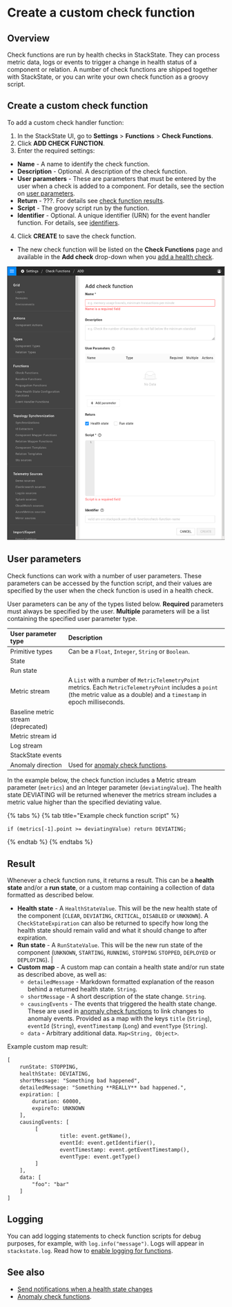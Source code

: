 # Create a custom check function

## Overview 

Check functions are run by health checks in StackState. They can process metric data, logs or events to trigger a change in health status of a component or relation. A number of check functions are shipped together with StackState, or you can write your own check function as a groovy script. 

## Create a custom check function 

To add a custom check handler function:

1. In the StackState UI, go to **Settings** &gt; **Functions** &gt; **Check Functions**.
2. Click **ADD CHECK FUNCTION**.
3. Enter the required settings:
  * **Name** - A name to identify the check function.
  * **Description** - Optional. A description of the check function.
  * **User parameters** - These are parameters that must be entered by the user when a check is added to a component. For details, see the section on [user parameters](#user-parameters).
  * **Return** - ???. For details see [check function results](#result).  
  * **Script** - The groovy script run by the function.
  * **Identifier** - Optional. A unique identifier \(URN\) for the event handler function. For details, see [identifiers](/configure/identifiers.md#about-identifiers-in-stackstate).
4. Click **CREATE** to save the check function.
  * The new check function will be listed on the **Check Functions** page and available in the **Add check** drop-down when you [add a health check](../../use/health-state-and-event-notifications/add-a-health-check.md#add-a-health-check-to-an-element).

![Add a custom check function](../../.gitbook/assets/add-check-function.png)

## User parameters

Check functions can work with a number of user parameters. These parameters can be accessed by the function script, and their values are specified by the user when the check function is used in a health check.

User parameters can be any of the types listed below. **Required** parameters must always be specified by the user. **Multiple** parameters will be a list containing the specified user parameter type.

| User parameter type | Description |
|:---|:---|
| Primitive types | Can be a  `Float`, `Integer`, `String` or `Boolean`. |
| State | |
| Run state | |
| Metric stream | A `List` with a number of `MetricTelemetryPoint` metrics. Each `MetricTelemetryPoint` includes a `point` (the metric value as a double) and a `timestamp` in epoch milliseconds. | 
| Baseline metric stream \(deprecated\) | |
| Metric stream id | |
| Log stream | |
| StackState events |  |
| Anomaly direction | Used for [anomaly check functions](/develop/developer-guides/anomaly-check-functions.md). |

In the example below, the check function includes a Metric stream parameter (`metrics`) and an Integer parameter (`deviatingValue`). The health state DEVIATING will be returned whenever the metrics stream includes a metric value higher than the specified deviating value.

{% tabs %}
{% tab title="Example check function script" %}
```text
if (metrics[-1].point >= deviatingValue) return DEVIATING;
```
{% endtab %}
{% endtabs %}

## Result

Whenever a check function runs, it returns a result. This can be a **health state** and/or a **run state**, or a custom map containing a collection of data formatted as described below. 

* **Health state** - A `HealthStateValue`. This will be the new health state of the component (`CLEAR`, `DEVIATING`, `CRITICAL`, `DISABLED` or `UNKNOWN`). A `CheckStateExpiration` can also be returned to specify how long the health state should remain valid and what it should change to after expiration.
* **Run state** - A `RunStateValue`. This will be the new run state of the component (`UNKNOWN`, `STARTING`, `RUNNING`, `STOPPING` `STOPPED`, `DEPLOYED` or `DEPLOYING`). |
* **Custom map** - A custom map can contain a health state and/or run state as described above, as well as:
  - `detailedMessage` - Markdown formatted explanation of the reason behind a returned health state. `String`.
  - `shortMessage` - A short description of the state change. `String`.
  - `causingEvents` - The events that triggered the health state change. These are used in [anomaly check functions](/develop/developer-guides/anomaly-check-functions.md) to link changes to anomaly events. Provided as a map with the keys `title` (`String`), `eventId` (`String`), `eventTimestamp` (`Long`) and `eventType` (`String`).
  - `data` - Arbitrary additional data. `Map<String, Object>`.

Example custom map result:

```
[
    runState: STOPPING,
    healthState: DEVIATING,
    shortMessage: "Something bad happened",
    detailedMessage: "Something **REALLY** bad happened.",
    expiration: [
        duration: 60000,
        expireTo: UNKNOWN
    ],
    causingEvents: [
         [
                 title: event.getName(),
                 eventId: event.getIdentifier(),
                 eventTimestamp: event.getEventTimestamp(),
                 eventType: event.getType()
         ]
    ],
    data: [
        "foo": "bar"
    ]
]
```

## Logging

You can add logging statements to check function scripts for debug purposes, for example, with `log.info("message")`. Logs will appear in `stackstate.log`. Read how to [enable logging for functions](../../configure/logging/enable-logging.md).

## See also

* [Send notifications when a health state changes](../../use/health-state-and-event-notifications/send-event-notifications.md)
* [Anomaly check functions](/develop/developer-guides/anomaly-check-functions.md).